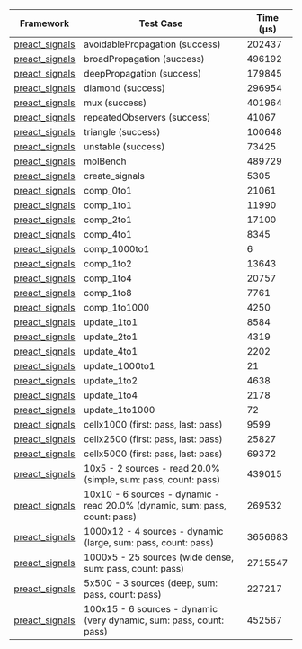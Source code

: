| Framework | Test Case | Time (μs) |
| --- | --- | --- |
| [preact_signals](https://pub.dev/packages/preact_signals) | avoidablePropagation (success) | 202437 |
| [preact_signals](https://pub.dev/packages/preact_signals) | broadPropagation (success) | 496192 |
| [preact_signals](https://pub.dev/packages/preact_signals) | deepPropagation (success) | 179845 |
| [preact_signals](https://pub.dev/packages/preact_signals) | diamond (success) | 296954 |
| [preact_signals](https://pub.dev/packages/preact_signals) | mux (success) | 401964 |
| [preact_signals](https://pub.dev/packages/preact_signals) | repeatedObservers (success) | 41067 |
| [preact_signals](https://pub.dev/packages/preact_signals) | triangle (success) | 100648 |
| [preact_signals](https://pub.dev/packages/preact_signals) | unstable (success) | 73425 |
| [preact_signals](https://pub.dev/packages/preact_signals) | molBench | 489729 |
| [preact_signals](https://pub.dev/packages/preact_signals) | create_signals | 5305 |
| [preact_signals](https://pub.dev/packages/preact_signals) | comp_0to1 | 21061 |
| [preact_signals](https://pub.dev/packages/preact_signals) | comp_1to1 | 11990 |
| [preact_signals](https://pub.dev/packages/preact_signals) | comp_2to1 | 17100 |
| [preact_signals](https://pub.dev/packages/preact_signals) | comp_4to1 | 8345 |
| [preact_signals](https://pub.dev/packages/preact_signals) | comp_1000to1 | 6 |
| [preact_signals](https://pub.dev/packages/preact_signals) | comp_1to2 | 13643 |
| [preact_signals](https://pub.dev/packages/preact_signals) | comp_1to4 | 20757 |
| [preact_signals](https://pub.dev/packages/preact_signals) | comp_1to8 | 7761 |
| [preact_signals](https://pub.dev/packages/preact_signals) | comp_1to1000 | 4250 |
| [preact_signals](https://pub.dev/packages/preact_signals) | update_1to1 | 8584 |
| [preact_signals](https://pub.dev/packages/preact_signals) | update_2to1 | 4319 |
| [preact_signals](https://pub.dev/packages/preact_signals) | update_4to1 | 2202 |
| [preact_signals](https://pub.dev/packages/preact_signals) | update_1000to1 | 21 |
| [preact_signals](https://pub.dev/packages/preact_signals) | update_1to2 | 4638 |
| [preact_signals](https://pub.dev/packages/preact_signals) | update_1to4 | 2178 |
| [preact_signals](https://pub.dev/packages/preact_signals) | update_1to1000 | 72 |
| [preact_signals](https://pub.dev/packages/preact_signals) | cellx1000 (first: pass, last: pass) | 9599 |
| [preact_signals](https://pub.dev/packages/preact_signals) | cellx2500 (first: pass, last: pass) | 25827 |
| [preact_signals](https://pub.dev/packages/preact_signals) | cellx5000 (first: pass, last: pass) | 69372 |
| [preact_signals](https://pub.dev/packages/preact_signals) | 10x5 - 2 sources - read 20.0% (simple, sum: pass, count: pass) | 439015 |
| [preact_signals](https://pub.dev/packages/preact_signals) | 10x10 - 6 sources - dynamic - read 20.0% (dynamic, sum: pass, count: pass) | 269532 |
| [preact_signals](https://pub.dev/packages/preact_signals) | 1000x12 - 4 sources - dynamic (large, sum: pass, count: pass) | 3656683 |
| [preact_signals](https://pub.dev/packages/preact_signals) | 1000x5 - 25 sources (wide dense, sum: pass, count: pass) | 2715547 |
| [preact_signals](https://pub.dev/packages/preact_signals) | 5x500 - 3 sources (deep, sum: pass, count: pass) | 227217 |
| [preact_signals](https://pub.dev/packages/preact_signals) | 100x15 - 6 sources - dynamic (very dynamic, sum: pass, count: pass) | 452567 |
